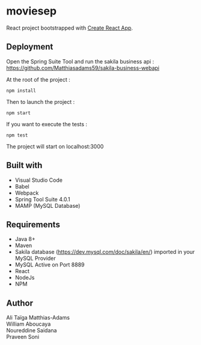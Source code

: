 # moviesep

React project bootstrapped with [Create React App](https://github.com/facebook/create-react-app).

## Deployment

Open the Spring Suite Tool and run the sakila business api : https://github.com/Matthiasadams59/sakila-business-webapi  

At the root of the project :
```
npm install
```
Then to launch the project : 
```
npm start
```
If you want to execute the tests : 
```
npm test
```
The project will start on localhost:3000

## Built with

* Visual Studio Code  
* Babel  
* Webpack  
* Spring Tool Suite 4.0.1
* MAMP (MySQL Database)

## Requirements

* Java 8+
* Maven
* Sakila database (https://dev.mysql.com/doc/sakila/en/) imported in your MySQL Provider
* MySQL Active on Port 8889
* React  
* NodeJs  
* NPM  

## Author

Ali Taïga Matthias-Adams  
William Aboucaya  
Noureddine Saidana  
Praveen Soni
